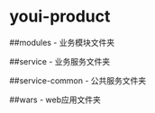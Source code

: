 # youi-product

##modules - 业务模块文件夹

##service - 业务服务文件夹

##service-common - 公共服务文件夹

##wars - web应用文件夹